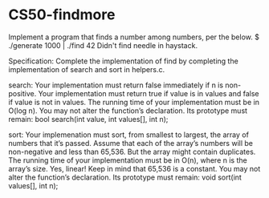 # CS50-findmore
Implement a program that finds a number among numbers, per the below.  $ ./generate 1000 | ./find 42 Didn't find needle in haystack.

Specification: Complete the implementation of find by completing the implementation of search and sort in helpers.c.

search:
Your implementation must return false immediately if n is non-positive.
Your implementation must return true if value is in values and false if value is not in values.
The running time of your implementation must be in O(log n).
You may not alter the function’s declaration. Its prototype must remain:
bool search(int value, int values[], int n);

sort:
Your implemenation must sort, from smallest to largest, the array of numbers that it’s passed.
Assume that each of the array’s numbers will be non-negative and less than 65,536. But the array might contain duplicates.
The running time of your implementation must be in O(n), where n is the array’s size. Yes, linear! Keep in mind that 65,536 is a constant.
You may not alter the function’s declaration. Its prototype must remain:
void sort(int values[], int n);
